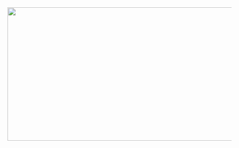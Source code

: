 <a href="https://www.gitanimals.org/en_US?utm_medium=image&utm_source=Agatho22&utm_content=farm">
<img
  src="https://render.gitanimals.org/farms/Agatho22"
  width="600"
  height="300"
/>
</a>
